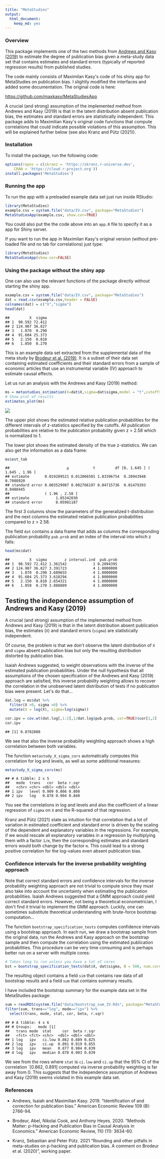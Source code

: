 ```yaml
---
title: "MetaStudies"
output: 
  html_document: 
    keep_md: yes
---
```




### Overview

This package implements one of the two methods from [Andrews and Kasy (2019)](https://www.aeaweb.org/articles?id=10.1257/aer.20180310) to estimate the degree of publication bias given a meta-study data set that contains estimates and standard errors (typically of reported regression results) from published studies.

The code mainly consists of Maximilan Kasy's code of his shiny app for MetaStudies on publication bias. I slightly modified the interfaces and added some documentation. The original code is here: 

https://github.com/maxkasy/MetaStudiesApp

A crucial (and strong) assumption of the implemented method from Andrews and Kasy (2019) is that in the latent distribution absent publication bias, the estimates and standard errors are statistically independent. This package adds to Maximilian Kasy's original code functions that compute correlations that could indicate possible violations of this assumption. This will be explained further below (see also Kranz and Pütz (2021)).

### Installation

To install the package, run the following code:


```r
options(repos = c(skranz = 'https://skranz.r-universe.dev',
    CRAN = 'https://cloud.r-project.org'))
install.packages('MetaStudies')
```



### Running the app

To run the app with a preloaded example data set just run inside RStudio:


```r
library(MetaStudies)
example.csv = system.file("data/IV.csv", package="MetaStudies")
MetaStudiesApp(example.csv, show.cor=TRUE)
```

You could also put the the code above into an `app.R` file to specify it as a app for Shiny server.

If you want to run the app in Maximilan Kasy's original version (without pre-loaded file and no tab for correlations) just type:


```r
library(MetaStudies)
MetaStudiesApp(show.cor=FALSE)
```

### Using the package without the shiny app

One can also use the relevant functions of the package directly without starting the shiny app.


```r
example.csv = system.file("data/IV.csv", package="MetaStudies")
dat = read.csv(example.csv,header = FALSE)
colnames(dat) = c("X","sigma")
head(dat)
```

```
##         X  sigma
## 1  98.592 72.412
## 2 124.907 36.827
## 3   1.070  0.290
## 4  91.604 25.373
## 5   2.150  0.810
## 6   1.050  0.270
```

This is an example data set extracted from the supplemental data of the meta study by [Brodeur et al. (2019)](https://www.aeaweb.org/articles?id=10.1257/aer.20190687). It is a subset of their data set containing estimated coefficients and their standard errors from a sample of economic articles that use an instrumental variable (IV) approach to estimate causal effects.

Let us run an analysis with the Andrews and Kasy (2019) method:

```r
ms = metastudies_estimation(X=dat$X,sigma=dat$sigma,model = "t",cutoffs = c(1.645, 1.96, 2.58),symmetric = TRUE)
# Show plot of results
estimates_plot(ms)
```

![](README_files/figure-html/estimate-1.png)<!-- -->

The upper plot shows the estimated relative publication probabilities for the different intervals of z-statistics specified by the cutoffs. All publication probabilities are relative to the publication probability given z > 2.58 which is normalized to 1.

The lower plot shows the estimated density of the true z-statistics. We can also get the information as a data frame:


```r
ms$est_tab
```

```
##                          µ           t         df [0, 1.645 ] ( 1.645 , 1.96 ]
## estimate       0.019289521 0.012066501 1.83396754  0.20943948        0.7008920
## standard error 0.003529987 0.002766197 0.04715736  0.01479393        0.0488445
##                ( 1.96 , 2.58 ]
## estimate            1.05342030
## standard error      0.05981187
```

The first 3 columns show the parameters of the generalized t-distribution and the next columns the estimated relative publication probabilities compared to z > 2.58.

The field `dat` contains a data frame that adds as columns the corresponding publication probability `pub.prob` and an index of the interval into which z falls:

```r
head(ms$dat)
```

```
##         X  sigma        z interval.ind  pub.prob
## 1  98.592 72.412 1.361542            1 0.2094395
## 2 124.907 36.827 3.391723            4 1.0000000
## 3   1.070  0.290 3.689655            4 1.0000000
## 4  91.604 25.373 3.610294            4 1.0000000
## 5   2.150  0.810 2.654321            4 1.0000000
## 6   1.050  0.270 3.888889            4 1.0000000
```

## Testing the independence assumption of Andrews and Kasy (2019)

A crucial (and strong) assumption of the implemented method from Andrews and Kasy (2019) is that in the latent distribution absent publication bias, the estimates (`X`) and standard errors (`sigma`) are statistically independent.

Of course, the problem is that we don't observe the latent distribution of `X` and `sigma` absent publication bias but only the resulting distribution distorted by publication bias.

Isaiah Andrews suggested, to weight observations with the inverse of the estimated publication probabilities. Under the null hypothesis that all assumptions of the chosen specification of the Andrews and Kasy (2019) approach are satisfied, this inverse probability weighting allows to recover the correlation in the unobserved latent distribution of tests if no publication bias were present. Let's do that...


```r
dat.log = ms$dat %>%
  filter(X >0, sigma >0) %>%
  mutate(X = log(X), sigma=log(sigma))

cor.ipv = cov.wt(dat.log[,1:2],1/dat.log$pub.prob, cor=TRUE)$cor[1,2]
cor.ipv
```

```
## [1] 0.8782808
```

We see that also the inverse probability weighting approach shows a high correlation between both variables.

The function `metastudy_X_sigma_cors` automatically computes this correlation for log and levels, as well as some additional measures:


```r
metastudy_X_sigma_cors(ms)
```

```
## # A tibble: 2 x 5
##   mode  trans   cor  beta r.sqr
##   <chr> <chr> <dbl> <dbl> <dbl>
## 1 ipv   level 0.909 0.866 0.808
## 2 ipv   log   0.878 0.904 0.840
```

You see the correlations in log and levels and also the coefficient of a linear regression of `sigma` on `X`  and the R-squared of that regression.


Kranz and Pütz (2021) state as intuition for that correlation that a lot of variation in estimated coefficient and standard error is driven by the scaling of the dependent and explanatory variables in the regressions. For example, if we would rescale all explanatory variables in a regression by multiplying them with a factor `1/m`, then the corresponding estimates and standard errors would both change by the factor `m`. This could lead to a strong positive correlation for the log-values even absent publication bias.

### Confidence intervals for the inverse probability weighting approach

Note that correct standard errors and confidence intervals for the inverse probability weighting approach are not trivial to compute since they must also take into account the uncertainty when estimating the publication probabilities. Isaiah Andrews suggested that a GMM approach could yield correct standard errors. However, not being a theoretical econometrician, I don't find it trivial to implement the GMM approach. Luckily, one can sometimes substitute theoretical understanding with brute-force bootstrap computation... 

The function `bootstrap_specification_tests` computes confidence intervals using a bootstrap approach. In each run, we draw a bootstrap sample from the original data, run the Andrews and Kasy approach on the bootstrap sample and then compute the correlation using the estimated publication probabilities. This procedure can be very time consuming and is perhaps better run on a server with multiple cores:


```r
# Takes long to run unless you have a lot of cores
bst = bootstrap_specification_tests(dat$X, dat$sigma, B = 500, num.cores = 2)
```

The resulting object contains a field `sim` that contains raw data of all bootstrap results and a field `sum` that contains summary results.

I have included the bootstrap summary for the example data set in the MetaStudies package: 

```r
sum = readRDS(system.file("data/bootstrap_sum_IV.Rds", package="MetaStudies"))
filter(sum, trans=="log", mode=="ipv") %>%
  select(trans, mode, stat, cor, beta, r.sqr)
```

```
## # A tibble: 4 x 6
## # Groups:   mode [1]
##   trans mode  stat     cor  beta r.sqr
##   <fct> <fct> <chr>  <dbl> <dbl> <dbl>
## 1 log   ipv   ci.low 0.862 0.889 0.825
## 2 log   ipv   ci.up  0.891 0.919 0.855
## 3 log   ipv   mean   0.877 0.904 0.839
## 4 log   ipv   median 0.878 0.903 0.839
```

We see from the rows where `stat` is `ci.low` and `ci.up` that the 95% CI of the correlation `[0.862, 0.891] computed via inverse probability weighting is far away from 0. This suggests that the independence assumption of Andrews and Kasy (2019) seems violated in this example data set.

### References

- Andrews, Isaiah and Maximilian Kasy. 2019. “Identification of and correction for publication bias.” American Economic Review 109 (8): 2766-94.

- Brodeur, Abel, Nikolai Cook, and Anthony Heyes. 2020. “Methods Matter: p-Hacking and Publication Bias in Causal Analysis in Economics.” American Economic Review, 110 (11): 3634-60.

- Kranz, Sebastian and Peter Pütz. 2021 “Rounding and other pitfalls in meta-studies on p-hacking and publication bias. A comment on Brodeur et al. (2020)”, working paper.
